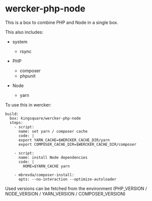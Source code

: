 # wercker-php-node

This is a box to combine PHP and Node in a single box.

This also includes:

 * system
    * rsync

 * PHP
    * composer
    * phpunit

 * Node
    * yarn
    
To use this in wercker:

```
build:
  box: kingsquare/wercker-php-node
  steps:
    - script:
      name: set yarn / composer cache
      code: |
      export YARN_CACHE=$WERCKER_CACHE_DIR/yarn
      export COMPOSER_CACHE_DIR=$WERCKER_CACHE_DIR/composer
      
    - script:
      name: install Node dependencies
      code: |
        HOME=$YARN_CACHE yarn

    - mbrevda/composer-install:
      opts: --no-interaction --optimize-autoloader

```

Used versions can be fetched from the environment (PHP_VERSION / NODE_VERSION / YARN_VERSION / COMPOSER_VERSION) 